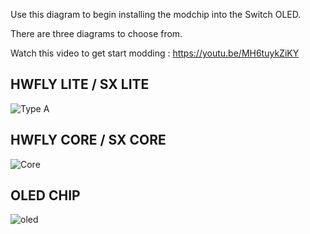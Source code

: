 Use this diagram to begin installing the modchip into the Switch OLED.

There are three diagrams to choose from. 

Watch this video to get start modding : https://youtu.be/MH6tuykZiKY


## HWFLY LITE / SX LITE

![Type A](https://github.com/sthetix/OLED-DIAGRAM/blob/main/OLED-DIAGRAM-LITE.jpg)

## HWFLY CORE / SX CORE

![Core](https://github.com/sthetix/OLED-DIAGRAM/blob/main/OLED-DIAGRAM-SX-CORE-UPDATED.jpg)

## OLED CHIP 
![oled](https://github.com/sthetix/OLED-DIAGRAM/blob/main/OLED-DIAGRAM-CHIP-OLED.jpg)
